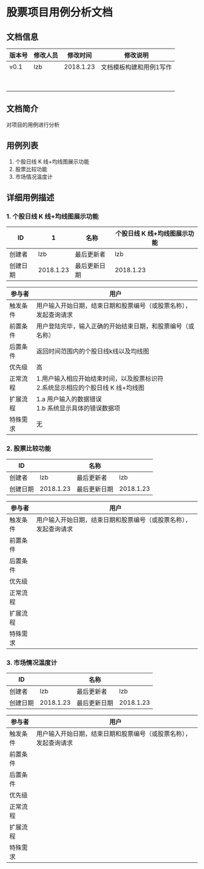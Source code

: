 # 股票项目用例分析文档

## 文档信息

| **版本号** | 修改人员 | 修改时间      | 修改说明         |
| ------- | ---- | --------- | ------------ |
| v0.1    | lzb  | 2018.1.23 | 文档模板构建和用例1写作 |
|         |      |           |              |
|         |      |           |              |
|         |      |           |              |
|         |      |           |              |
|         |      |           |              |
|         |      |           |              |
|         |      |           |              |
|         |      |           |              |



## 文档简介

对项目的用例进行分析

## 用例列表

1.  个股日线 K 线+均线图展示功能
  2.  股票比较功能
2.  市场情况温度计

## 详细用例描述

### 1. 个股日线 K 线+均线图展示功能

| **ID** | 1         | **名称** | 个股日线 K 线+均线图展示功能 |
| ------ | --------- | ------ | ---------------- |
| 创建者    | lzb       | 最后更新者  | lzb              |
| 创建日期   | 2018.1.23 | 最后更新日期 | 2018.1.23        |

| 参与者  | 用户                                       |
| ---- | ---------------------------------------- |
| 触发条件 | 用户输入开始日期，结束日期和股票编号（或股票名称），发起查询请求         |
| 前置条件 | 用户登陆完毕，输入正确的开始结束日期，和股票编号（或名称）            |
| 后置条件 | 返回时间范围内的个股日线k线以及均线图                      |
| 优先级  | 高                                        |
| 正常流程 | 1.用户输入相应开始结束时间，以及股票标识符<br/>2.系统显示相应的个股日线 K 线+均线图<br/> |
| 扩展流程 | 1.a 用户输入的数据错误<br/>1.b 系统显示具体的错误数据项<br/>  |
| 特殊需求 | 无                                        |



### 2. 股票比较功能	

| **ID** |           | **名称** |           |
| ------ | --------- | ------ | --------- |
| 创建者    | lzb       | 最后更新者  | lzb       |
| 创建日期   | 2018.1.23 | 最后更新日期 | 2018.1.23 |

| 参与者  | 用户                               |
| ---- | -------------------------------- |
| 触发条件 | 用户输入开始日期，结束日期和股票编号（或股票名称），发起查询请求 |
| 前置条件 |                                  |
| 后置条件 |                                  |
| 优先级  |                                  |
| 正常流程 |                                  |
| 扩展流程 |                                  |
| 特殊需求 |                                  |


### 3. 市场情况温度计

| **ID** |           | **名称** |           |
| ------ | --------- | ------ | --------- |
| 创建者    | lzb       | 最后更新者  | lzb       |
| 创建日期   | 2018.1.23 | 最后更新日期 | 2018.1.23 |

| 参与者  | 用户                               |
| ---- | -------------------------------- |
| 触发条件 | 用户输入开始日期，结束日期和股票编号（或股票名称），发起查询请求 |
| 前置条件 |                                  |
| 后置条件 |                                  |
| 优先级  |                                  |
| 正常流程 |                                  |
| 扩展流程 |                                  |
| 特殊需求 |                                  |


